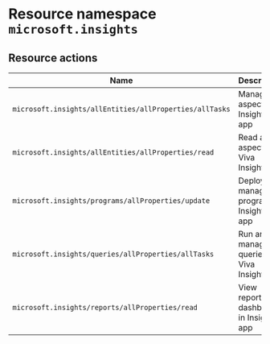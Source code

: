 # Resource namespace `microsoft.insights`
## Resource actions
|Name|Description|Privileged|
|-|-|-|
|`microsoft.insights/allEntities/allProperties/allTasks`|Manage all aspects of Insights app|False|
|`microsoft.insights/allEntities/allProperties/read`|Read all aspects of Viva Insights|False|
|`microsoft.insights/programs/allProperties/update`|Deploy and manage programs in Insights app|False|
|`microsoft.insights/queries/allProperties/allTasks`|Run and manage queries in Viva Insights|False|
|`microsoft.insights/reports/allProperties/read`|View reports and dashboard in Insights app|False|
